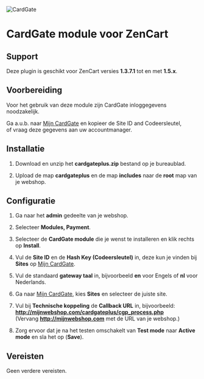 ![CardGate](https://cdn.curopayments.net/thumb/200/logos/cardgate.png)

# CardGate module voor ZenCart

## Support

Deze plugin is geschikt voor ZenCart versies **1.3.7.1** tot en met **1.5.x**.

## Voorbereiding

Voor het gebruik van deze module zijn CardGate inloggegevens noodzakelijk.

Ga a.u.b. naar [Mijn CardGate](https://my.cardgate.com/) en kopieer de  Site ID and Codeersleutel,  
of vraag deze gegevens aan uw accountmanager.

## Installatie

1. Download en unzip het **cardgateplus.zip** bestand op je bureaublad.

2. Upload de map **cardgateplus** en de map **includes** naar de **root** map van je webshop.

## Configuratie

1. Ga naar het **admin** gedeelte van je webshop.

2. Selecteer **Modules, Payment**.

3. Selecteer de **CardGate module** die je wenst te installeren en klik rechts op **Install**.

4. Vul de **Site ID** en de **Hash Key (Codeersleutel)** in, deze kun je vinden bij **Sites** op [Mijn CardGate](https://my.cardgate.com/).

5. Vul de standaard **gateway taal** in, bijvoorbeeld **en** voor Engels of **nl** voor Nederlands.

6. Ga naar [Mijn CardGate](https://my.cardgate.com/), kies **Sites** en selecteer de juiste site.

7. Vul bij **Technische koppeling** de **Callback URL** in, bijvoorbeeld:  
   **http://mijnwebshop.com/cardgateplus/cgp_process.php**  
  (Vervang **http://mijnwebshop.com** met de URL van je webshop.)

8. Zorg ervoor dat je na het testen omschakelt van **Test mode** naar **Active mode** en sla het op (**Save**).

## Vereisten

Geen verdere vereisten.
